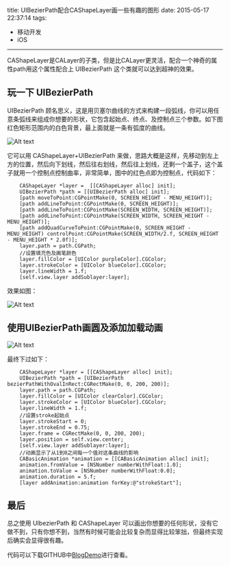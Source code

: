 title: UIBezierPath配合CAShapeLayer画一些有趣的图形
date: 2015-05-17 22:37:14
tags:
- 移动开发
- iOS
---

CAShapeLayer是CALayer的子类，但是比CALayer更灵活，配合一个神奇的属性path用这个属性配合上 UIBezierPath 这个类就可以达到超神的效果。

## 玩一下 UIBezierPath
UIBezierPath 顾名思义，这是用贝塞尔曲线的方式来构建一段弧线，你可以用任意条弧线来组成你想要的形状，它包含起始点、终点、及控制点三个参数。如下图红色矩形范围内的白色背景，最上面就是一条有弧度的曲线。

<!-- more -->

![Alt text](/assets/blogImg/bezier_1.png)

它可以用 CAShapeLayer+UIBezierPath 来做，思路大概是这样，先移动到左上方的位置，然后向下划线，然后往右划线，然后往上划线，还剩一个盖子，这个盖子就用一个控制点控制曲率，非常简单，图中的红色点即为控制点，代码如下：

``` objc
    CAShapeLayer *layer =  [[CAShapeLayer alloc] init];
    UIBezierPath *path = [[UIBezierPath alloc] init];
    [path moveToPoint:CGPointMake(0, SCREEN_HEIGHT - MENU_HEIGHT)];
    [path addLineToPoint:CGPointMake(0, SCREEN_HEIGHT)];
    [path addLineToPoint:CGPointMake(SCREEN_WIDTH, SCREEN_HEIGHT)];
    [path addLineToPoint:CGPointMake(SCREEN_WIDTH, SCREEN_HEIGHT - MENU_HEIGHT)];
    [path addQuadCurveToPoint:CGPointMake(0, SCREEN_HEIGHT - MENU_HEIGHT) controlPoint:CGPointMake(SCREEN_WIDTH/2.f, SCREEN_HEIGHT - MENU_HEIGHT * 2.0f)];
    layer.path = path.CGPath;
    //设置填充色及画笔颜色
    layer.fillColor = [UIColor purpleColor].CGColor;
    layer.strokeColor = [UIColor blueColor].CGColor;
    layer.lineWidth = 1.f;
    [self.view.layer addSublayer:layer];
``` 



效果如图：

![Alt text](/assets/blogImg/bezier_2.png)

## 使用UIBezierPath画圆及添加加载动画

![Alt text](/assets/blogImg/bezier_3.gif)

最终下过如下：

``` objc
    CAShapeLayer *layer = [[CAShapeLayer alloc] init];
    UIBezierPath *path = [UIBezierPath bezierPathWithOvalInRect:CGRectMake(0, 0, 200, 200)];
    layer.path = path.CGPath;
    layer.fillColor = [UIColor clearColor].CGColor;
    layer.strokeColor = [UIColor blueColor].CGColor;
    layer.lineWidth = 1.f;
    //设置stroke起始点
    layer.strokeStart = 0;
    layer.strokeEnd = 0.75;
    layer.frame = CGRectMake(0, 0, 200, 200);
    layer.position = self.view.center;
    [self.view.layer addSublayer:layer];
    //动画显示了从1到0之间每一个值对这条曲线的影响
    CABasicAnimation *animation = [[CABasicAnimation alloc] init];
    animation.fromValue = [NSNumber numberWithFloat:1.0];
    animation.toValue = [NSNumber numberWithFloat:0.0];
    animation.duration = 5.f;
    [layer addAnimation:animation forKey:@"strokeStart"];
``` 

## 最后
总之使用 UIbezierPath 和 CAShapeLayer 可以画出你想要的任何形状，没有它做不到，只有你想不到，当然有时候可能会比较复杂而显得比较笨拙，但最终实现后确实会显得很有趣。

代码可以下载GITHUB中[BlogDemo](https://github.com/binhan666/BlogDemo)进行查看。